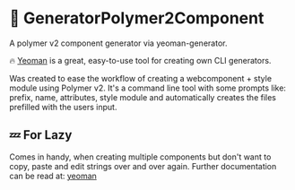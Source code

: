 # 🔧 GeneratorPolymer2Component
A polymer v2 component generator via yeoman-generator.

🔥 [Yeoman](http://yeoman.io/learning/) is a great, easy-to-use tool for creating own CLI generators.
 
Was created to ease the workflow of creating a webcomponent + style module using Polymer v2.
It's a command line tool with some prompts like: prefix, name, attributes, style module and automatically creates the files prefilled with the users input.

## 💤 For Lazy
Comes in handy, when creating multiple components but don't want to copy, paste and edit strings over and over again.
Further documentation can be read at: [yeoman](http://yeoman.io/authoring/index.html)

